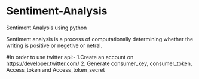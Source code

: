 # Sentiment-Analysis
Sentiment Analysis using python

Sentiment analysis is a process of computationally determining whether the writing is positive or negetive or netral.

#In order to use twitter api:-
1.Create an account on https://developer.twitter.com/
2. Generate consumer_key, consumer_token, Access_token and Access_token_secret


